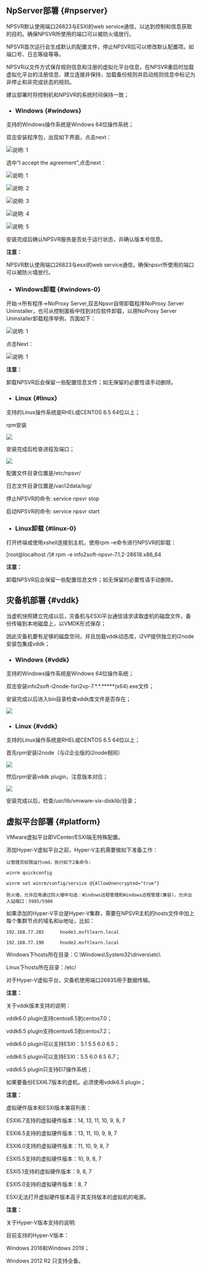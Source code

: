 ## NpServer部署 {#npserver}

NPSVR默认使用端口26823与ESXI的web service通信，以达到控制和信息获取的目的。确保NPSVR所使用的端口可以被防火墙放行。

NPSVR首次运行会生成默认的配置文件，停止NPSVR后可以修改默认配置项。如端口号、日志等级等等。

NPSVR以文件方式保存规则信息和注册的虚拟化平台信息，在NPSVR重启时加载虚拟化平台的注册信息、建立连接并保持，加载备份规则并启动规则信息中标记为非停止和非完成状态的规则。

建议部署时将控制机和NPSVR的系统时间保持一致；

* ### Windows {#windows}

支持的Windows操作系统是Windows 64位操作系统；

双击安装程序包，出现如下界面，点击next：

![说明: 1](/assets/V7.020190107192506.png)

选中“I accept the agreement”,点击next：

![说明: 1](/assets/V7.020190107192655.png)

![说明: 2](/assets/V7.020190107192750.png)

![说明: 3](/assets/V7.020190107192830.png)

![说明: 4](/assets/V7.020190107192911.png)

![说明: 5](/assets/V7.020190107192944.png)

安装完成后确认NPSVR服务是否处于运行状态，并确认版本号信息。

**注意：**

NPSVR默认使用端口26823与esxi的web service通信，确保npsvr所使用的端口可以被防火墙放行。

* ### Windows卸载 {#windows-0}

开始-&gt;所有程序-&gt;NoProxy Server,双击Npsvr自带卸载程序NoProxy Server Uninstaller，也可从控制面板中找到对应软件卸载，以用NoProxy Server Uninstaller卸载程序举例，页面如下：

![说明: 1](/assets/V7.020190107193119.png)

点击Next：

![说明: 1](/assets/V7.020190107193151.png)

**注意：**

卸载NPSVR后会保留一些配置信息文件；如无保留的必要性请手动删除。

* ### Linux {#linux}

支持的Linux操作系统是RHEL或CENTOS 6.5 64位以上；

rpm安装

![](/assets/V7.020190107193346.png)

安装完成后检查进程及端口；

![](/assets/V7.020190107193520.png)

配置文件目录位置是/etc/npsvr/

日志文件目录位置是/var/i2data/log/

停止NPSVR的命令: service npsvr stop

启动NPSVR的命令: service npsvr start

* ### Linux卸载 {#linux-0}

打开终端或使用xshell连接到主机，使用rpm –e命令进行NPSVR的卸载：

[root@localhost /]# rpm -e info2soft-npsvr-7.1.2-28618.x86_64

**注意：**

卸载NPSVR后会保留一些配置信息文件；如无保留的必要性请手动删除。

## 灾备机部署 {#vddk}

当虚机快照建立完成以后，灾备机与ESXI平台通信请求读取虚机的磁盘文件，备份传输到本地磁盘上，以VMDK形式保存；

因此灾备机要有足够的磁盘空间，并且加载vddk动态库，i2VP提供独立的i2node安装包集成vddk；

* ### Windows {#vddk}

支持的Windows操作系统是Windows 64位操作系统；

双击安装info2soft-i2node-fori2vp-7.\*.\*.\*\*\*\*\*\(x64\).exe文件；

安装完成以后进入bin目录检查vddk库文件是否存在；

![](/assets/V7.020190107194722.png)

* ### Linux {#vddk}

支持的Linux操作系统是RHEL或CENTOS 6.5 64位以上；

首先rpm安装i2node（与i2企业版的i2node相同）

![](/assets/V7.120190404151436.png)

然后rpm安装vddk plugin，注意版本对应；

![](/assets/V7.120190404151532.png)

安装完成以后，检查/usr/lib/vmware-vix-disklib/目录；

## 虚拟平台部署 {#platform}

VMware虚拟平台即VCenter/ESXI端无特殊配置。

添加Hyper-V虚拟平台之前，Hyper-V主机需要做如下准备工作：

    以管理员权限运行cmd，执行如下2条命令:

    winrm quickconfig

    winrm set winrm/config/service @{AllowUnencrypted="true"}

    防火墙，允许应用通过防火墙中勾选：Windows远程管理和Windows远程管理(兼容)，允许出入站端口：5985/5986

如果添加的Hyper-V平台是Hyper-V集群，需要在NPSVR主机的hosts文件中加上每个集群节点的域名和ip地址，比如：

    192.168.77.202      hnode1.msftlearn.local

    192.168.77.190      hnode2.msftlearn.local

Windows下hosts所在目录：C:\Windows\System32\drivers\etc\

Linux下hosts所在目录：/etc/

对于Hyper-V虚拟平台，灾备机使用端口26835用于数据传输。


**注意：**

关于vddk版本支持的说明：

vddk6.0 plugin支持centos6.5到centos7.0；

vddk6.5 plugin支持centos6.5到centos7.2；

vddk6.0 plugin可以支持ESXI：5.1 5.5 6.0 6.5；

vddk6.5 plugin可以支持ESXI：5.5 6.0 6.5 6.7；

vddk6.5 plugin只支持El7操作系统；

如果要备份ESXI6.7版本的虚机，必须使用vddk6.5 plugin；

**注意：**

虚拟硬件版本和ESXI版本兼容列表：

ESXI6.7支持的虚拟硬件版本：14, 13, 11, 10, 9, 8, 7

ESXI6.5支持的虚拟硬件版本：13, 11, 10, 9, 8, 7

ESXI6.0支持的虚拟硬件版本：11, 10, 9, 8, 7

ESXI5.5支持的虚拟硬件版本：10, 9, 8, 7

ESXI5.1支持的虚拟硬件版本：9, 8, 7

ESXI5.0支持的虚拟硬件版本：8, 7

ESXI无法打开虚拟硬件版本高于其支持版本的虚拟机的电源。


**注意：**

关于Hyper-V版本支持的说明:

目前支持的Hyper-V版本：

Windows 2016和Windows 2019；

Windows 2012 R2 只支持全备。
